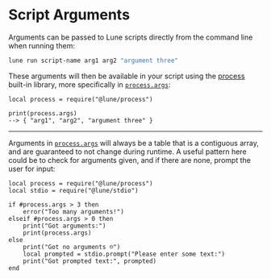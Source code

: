 # Script Arguments

Arguments can be passed to Lune scripts directly from the command line when running them:

```sh copy filename="Bash"
lune run script-name arg1 arg2 "argument three"
```

These arguments will then be available in your script using the
[process](../../api-reference/process.md) built-in library, more specifically in
[`process.args`](../../api-reference/process.md#args):

```luau copy
local process = require("@lune/process")

print(process.args)
--> { "arg1", "arg2", "argument three" }
```

---

Arguments in [`process.args`](../../api-reference/process.md#args) will always be a table that is a
contiguous array, and are guaranteed to not change during runtime. A useful pattern here could be to
check for arguments given, and if there are none, prompt the user for input:

```luau copy
local process = require("@lune/process")
local stdio = require("@lune/stdio")

if #process.args > 3 then
	error("Too many arguments!")
elseif #process.args > 0 then
	print("Got arguments:")
	print(process.args)
else
	print("Got no arguments ☹️")
	local prompted = stdio.prompt("Please enter some text:")
	print("Got prompted text:", prompted)
end
```
